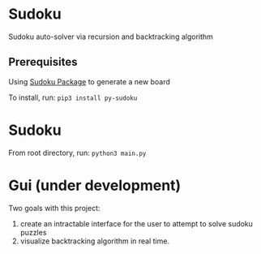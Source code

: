 # Sudoku
Sudoku auto-solver via recursion and backtracking algorithm

## Prerequisites
Using [Sudoku Package](https://pypi.org/project/py-sudoku/) to generate a new board

To install, run:
`pip3 install py-sudoku`

# Sudoku
From root directory, run:
`python3 main.py`

# Gui (under development)

Two goals with this project:
1. create an intractable interface for the user to attempt to solve sudoku puzzles
2. visualize backtracking algorithm in real time.
